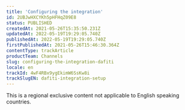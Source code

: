 ```yaml
---
title: 'Configuring the integration'
id: 2UBJwHXCYKh5pHFHqZ09E8
status: PUBLISHED
createdAt: 2021-05-26T15:35:50.231Z
updatedAt: 2022-05-19T19:29:05.740Z
publishedAt: 2022-05-19T19:29:05.740Z
firstPublishedAt: 2021-05-26T15:46:30.364Z
contentType: trackArticle
productTeam: Channels
slug: configuring-the-integration-dafiti
locale: en
trackId: 4wF4RBx9ygEkimW6SsKw8i
trackSlugEN: dafiti-integration-setup
---
```


<div class="alert alert-warning" role="alert">This is a regional exclusive content not applicable to 
English speaking countries.</div>
